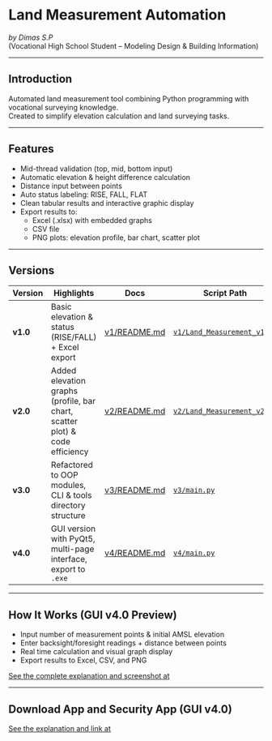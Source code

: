 # Land Measurement Automation  
*by Dimas S.P*  
(Vocational High School Student – Modeling Design & Building Information)

---

## Introduction

Automated land measurement tool combining Python programming with vocational surveying knowledge.  
Created to simplify elevation calculation and land surveying tasks.

---

## Features

- Mid-thread validation (top, mid, bottom input)
- Automatic elevation & height difference calculation
- Distance input between points
- Auto status labeling: RISE, FALL, FLAT
- Clean tabular results and interactive graphic display
- Export results to:
  - Excel (.xlsx) with embedded graphs
  - CSV file
  - PNG plots: elevation profile, bar chart, scatter plot

---

## Versions

| Version | Highlights                                                        | Docs                                   | Script Path                                   |
| ------- | ----------------------------------------------------------------- | -------------------------------------- | ---------------------------------------------- |
| **v1.0**  | Basic elevation & status (RISE/FALL) + Excel export               | [v1/README.md](./v1/README.md)         | [`v1/Land_Measurement_v1.py`](./v1/Land_Measurement_v1.py) |
| **v2.0**  | Added elevation graphs (profile, bar chart, scatter plot) & code efficiency | [v2/README.md](./v2/README.md)         | [`v2/Land_Measurement_v2.py`](./v2/Land_Measurement_v2.py) |
| **v3.0**  | Refactored to OOP modules, CLI & tools directory structure | [v3/README.md](./v3/README.md)         | [`v3/main.py`](./v3/main.py) |
| **v4.0**  | GUI version with PyQt5, multi-page interface, export to `.exe` | [v4/README.md](./v4/README.md)         | [`v4/main.py`](./v4/main.py) |

---

## How It Works (GUI v4.0 Preview)

- Input number of measurement points & initial AMSL elevation
- Enter backsight/foresight readings + distance between points
- Real time calculation and visual graph display
- Export results to Excel, CSV, and PNG

[See the complete explanation and screenshot at](./v4/README.md#how-it-works)

---

## Download App and Security App (GUI v4.0)

[See the explanation and link at](./v4/README.md#Download-App)



